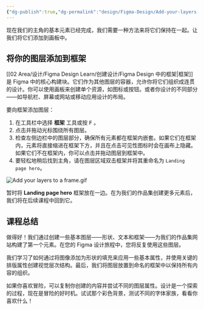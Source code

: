 ```yaml
---
{"dg-publish":true,"dg-permalink":"design/Figma-Design/Add-your-layers-to-a-frame","permalink":"/design/Figma-Design/Add-your-layers-to-a-frame/","metatags":{"description":"Before you start Who can use this feature","og:site_name":"DavonOs","og:title":"将图层添加到框架中","og:type":"article","og:url":"https://zuji.eu.org/design/Figma-Design/Add-your-layers-to-a-frame","og:image":"https://help.figma.com/hc/theming_assets/01HZFG1N1QJPKABHT3PHQQ0J9J","og:image: width":"200","og:image: alt":"articlecover","og:locale":"zh_cn"},"tags":["Design/UI/Figma"],"dgShowInlineTitle":true,"created":"2025-08-18 17:48","updated":"2025-08-18 17:48"}
---
```



现在我们的主角的基本元素已经完成，我们需要一种方法来将它们保持在一起。让我们将它们添加到画板中。

## 将你的图层添加到框架

[[02 Area/设计/Figma Design Learn/创建设计/Figma Design 中的框架\|框架]] 是 Figma 中的核心构建块。它们作为其他图层的容器，允许你将它们组织成连贯的设计。你可以使用画板来创建单个资源，如图标或按钮。或者你设计的不同部分——如导航栏、屏幕或网站或移动应用设计的布局。

要向框架添加图层：

1. 在工具栏中选择 **框架** 工具或按 <kbd>F</kbd> 。
2. 点击并拖动光标围绕所有图层。
3. 检查左侧边栏中的图层部分，确保所有元素都在框架内嵌套。如果它们在框架内，元素将直接缩进在框架下方，并且在点击可见性图标时会在画布上隐藏。如果它们不在框架内，你可以点击并拖动图层到框架中。
4. 要轻松地稍后找到主角，请在图层区域双击框架并将其重命名为 `Landing page hero`。

![Add your layers to a frame.gif](https://jczpyr8x6dyang2r.public.blob.vercel-storage.com/sBxFTWoMApMKSclrutT6-.gif)

暂时将 **Landing page hero** 框架放在一边。在为我们的作品集创建更多元素后，我们将在后续课程中回到它。

## 课程总结

做得好！我们通过创建一些基本图层——形状、文本和框架——为我们的作品集网站构建了第一个元素。在您的 Figma 设计旅程中，您将反复使用这些图层。

我们学习了如何通过将图像添加为形状的填充来应用一些基本属性，并使用关键的排版属性创建视觉层次结构。最后，我们将图层放置到命名的框架中以保持所有内容的组织。

如果你喜欢冒险，可以复制你创建的内容并尝试不同的图层属性。设计是一个探索的过程，现在是冒险的好时机。试试那个彩色背景，测试不同的字体家族，看看你喜欢什么！